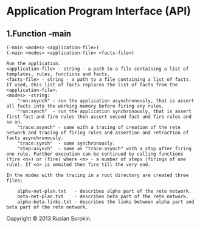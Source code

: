 # Application Program Interface (API)

1.Function -main
----
```
(-main <modes> <application-file>)
(-main <modes> <application-file> <facts-file>)
```
	Run the application. 
	<application-file> - string - a path to a file containing a list of templates, rules, functions and facts.
	<facts-file> - string - a path to a file containing a list of facts. If used, this list of facts replaces the list of facts from the <application-file>.
	<modes> -string:
		"run:asynch" - run the application asynchronously, that is assert all facts into the working memory before firing any rules. 
		"run:synch"  - run the application synchronously, that is assert first fact and fire rules then assert second fact and fire rules and so on.
		"trace:asynch" - same with a tracing of creation of the rete network and tracing of firing rules and assertion and retraction of facts asynchronously.
		"trace:synch"  - same synchronously.
		"step:asynch"  - same as "trace:asynch" with a stop after firing one rule. Further execution can be continued by calling functions (fire <n>) or (fire) where <n> - a number of steps (firings of one rule). If <n> is ommited then fire till the very end.
	
	In the modes with the tracing in a root directory are created three files:
	
		alpha-net-plan.txt	 - describes alpha part of the rete network.
		beta-net-plan.txt	 - describes beta part of the rete network.
		alpha-beta-links.txt - describes the links between alpha part and beta part of the rete network.

Copyright © 2013 Ruslan Sorokin.
